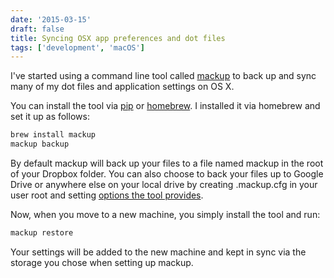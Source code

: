 ```yaml
---
date: '2015-03-15'
draft: false
title: Syncing OSX app preferences and dot files
tags: ['development', 'macOS']
---
```


I've started using a command line tool called [mackup](https://github.com/lra/mackup) to back up and sync many of my dot files and application settings on OS X.<!-- excerpt -->

You can install the tool via [pip](https://pypi.python.org/pypi/pip) or [homebrew](http://brew.sh). I installed it via homebrew and set it up as follows:

```bash
brew install mackup
mackup backup
```

By default mackup will back up your files to a file named mackup in the root of your Dropbox folder. You can also choose to back your files up to Google Drive or anywhere else on your local drive by creating .mackup.cfg in your user root and setting [options the tool provides](https://github.com/lra/mackup/tree/master/doc).

Now, when you move to a new machine, you simply install the tool and run:

```bash
mackup restore
```

Your settings will be added to the new machine and kept in sync via the storage you chose when setting up mackup.
